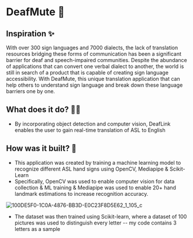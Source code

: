 # DeafMute 👋

## Inspiration ✨
With over 300 sign languages and 7000 dialects, the lack of translation resources bridging these forms of communication has been a significant barrier for deaf and speech-impaired communities. Despite the abundance of applications that can convert one verbal dialect to another, the world is still in search of a product that is capable of creating sign language accessibility. With DeafMute, this unique translation application that can help others to understand sign language and break down these language barriers one by one.

## What does it do? 👩‍💻
- By incorporating object detection and computer vision, DeafLink enables the user to gain real-time translation of ASL to English

## How was it built? 🔨
- This application was created by training a machine learning model to recognize different ASL hand signs using OpenCV, Mediapipe & Scikit-Learn
- Specifically, OpenCV was used to enable computer vision for data collection & ML training & Mediapipe was used to enable 20+ hand landmark estimations to increase recognition accuracy.

![100DE5F0-1C0A-4876-BB3D-E0C23F8D5E62_1_105_c](https://github.com/yiyan023/DeafLink/assets/56096857/412cbc23-8887-4e30-8282-38eac8310ada)

- The dataset was then trained using Scikit-learn, where a dataset of 100 pictures was used to distinguish every letter -- my code contains 3 letters as a sample
